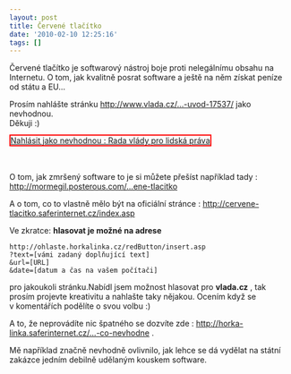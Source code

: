 ```yaml
---
layout: post
title: Červené tlačítko
date: '2010-02-10 12:25:16'
tags: []
---
```


Červené tlačítko je softwarový nástroj boje proti nelegálnímu obsahu
na Internetu. O tom, jak kvalitně posrat software a ještě na něm
získat peníze od státu a EU…


<p>Prosím nahlášte stránku <a
href="http://www.vlada.cz/cz/pracovni-a-poradni-organy-vlady/rlp/rlp-uvod-17537/">http://www.vlada.cz/…-uvod-17537/</a>
jako nevhodnou.
<br />Děkuji :)</p>

<p><a style="border:2px solid red"
href="http://ohlaste.horkalinka.cz/redButton/insert.asp?text=hnus,hnus,hnus&amp;url=http://www.vlada.cz/cz/pracovni-a-poradni-organy-vlady/rlp/rlp-uvod-17537/&amp;date=10.2.2010:12:12:12">Nahlásit
jako nevhodnou : Rada vlády pro lidská práva</a>
<br />
<br />
<br /></p>

<p>O tom, jak zmršený software to je si můžete přešíst například
tady :
<br /><a
href="http://mormegil.posterous.com/Cervene-tlacitko">http://mormegil.posterous.com/…ene-tlacitko</a></p>

<p>A o tom, co to vlastně mělo být na oficiální stránce : <a
href="http://cervene-tlacitko.saferinternet.cz/index.asp">http://cervene-tlacitko.saferinternet.cz/index.asp</a></p>

<p>Ve zkratce: <strong>hlasovat je možné na adrese</strong></p>

<pre><code>http://ohlaste.horkalinka.cz/redButton/insert.asp
?text=[vámi zadaný doplňující text]
&amp;url=[URL]
&amp;date=[datum a čas na vašem počítači]</code></pre>

<p>pro jakoukoli stránku.Nabídl jsem možnost hlasovat pro
<strong>vlada.cz</strong> , tak prosím projevte kreativitu a nahlašte taky
nějakou. Ocením když se v komentářích podělíte o svou volbu
:)</p>

<p>A to, že neprovádíte nic špatného se dozvíte zde : <a
href="http://horka-linka.saferinternet.cz/co-je-nezakonne-a-co-nevhodne">http://horka-linka.saferinternet.cz/…-co-nevhodne</a>
.</p>

<p>Mě například značně nevhodně ovlivnilo, jak lehce se dá vydělat na
státní zakázce jedním debilně udělaným kouskem software.</p>

